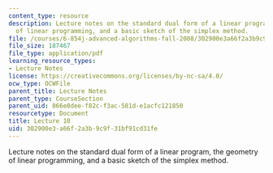 ```yaml
---
content_type: resource
description: Lecture notes on the standard dual form of a linear program, the geometry
  of linear programming, and a basic sketch of the simplex method.
file: /courses/6-854j-advanced-algorithms-fall-2008/302900e3a66f2a3b9c9f31bf91cd31fe_lec10.pdf
file_size: 187467
file_type: application/pdf
learning_resource_types:
- Lecture Notes
license: https://creativecommons.org/licenses/by-nc-sa/4.0/
ocw_type: OCWFile
parent_title: Lecture Notes
parent_type: CourseSection
parent_uid: 866e0dee-f82c-f3ac-581d-e1acfc121850
resourcetype: Document
title: Lecture 10
uid: 302900e3-a66f-2a3b-9c9f-31bf91cd31fe
---
```

Lecture notes on the standard dual form of a linear program, the geometry of linear programming, and a basic sketch of the simplex method.